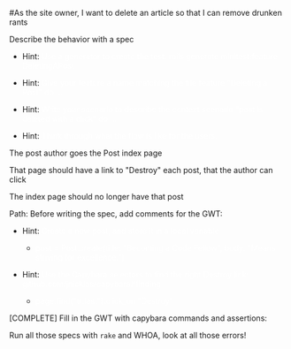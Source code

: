 #As the site owner, I want to delete an article so that I can remove drunken rants

Describe the behavior with a spec

- Hint: <span style="color: white">Use a generator to create the test:
rails generate minitest:feature DeletingAPost</span>

- Hint: <span style="color: white">Give your feature a name matching the file
feature "Deleting a Post" do ...</span>

- Hint: <span style="color: white">Write your scenario to describe the context
scenario "post is deleted with a click" do ...</span>

- Hint: <span style="color: white">Think through what the flow is like for the users.</span>

The post author goes the Post index page

That page should have a link to "Destroy" each post, that the author can click

The index page should no longer have that post

Path:
Before writing the spec, add comments for the GWT:

- Hint: <span style="color: white">Create a new post, and store it in a local variable</span>

    - <span style="color: white">post = Post.create(title: "Becoming a Code Fellow", body: "Means striving for excellence.")</span>

- Hint: <span style="color: white">Use the Capybara selectors to find the right Destroy link: github.com/jnicklas/capybara#finding</span>

    - <span style="color: white">page.find("tr:last").click_on "Destroy"</span>

[COMPLETE] Fill in the GWT with capybara commands and assertions:

Run all those specs with `rake` and WHOA, look at all those errors!
